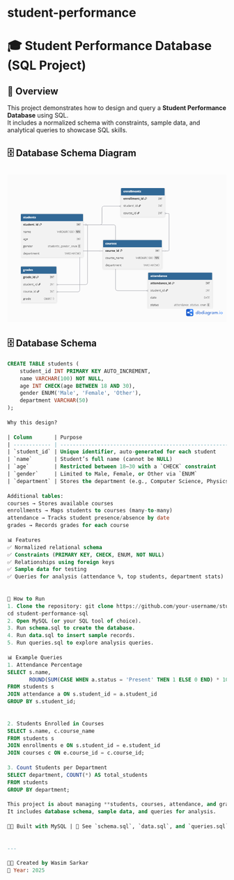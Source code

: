 # student-performance

# 🎓 Student Performance Database (SQL Project)

## 📌 Overview
This project demonstrates how to design and query a **Student Performance Database** using SQL.  
It includes a normalized schema with constraints, sample data, and analytical queries to showcase SQL skills.  

## 🗄 Database Schema Diagram
![ER Diagram](https://raw.githubusercontent.com/sarkarwasim1991/student-performance/main/Schema.png)
---

## 🗄 Database Schema

```sql
CREATE TABLE students (
    student_id INT PRIMARY KEY AUTO_INCREMENT,
    name VARCHAR(100) NOT NULL,
    age INT CHECK(age BETWEEN 18 AND 30),
    gender ENUM('Male', 'Female', 'Other'),
    department VARCHAR(50)
);

Why this design?

| Column       | Purpose                                                 |
| ------------ | ------------------------------------------------------- |
| `student_id` | Unique identifier, auto-generated for each student      |
| `name`       | Student’s full name (cannot be NULL)                    |
| `age`        | Restricted between 18–30 with a `CHECK` constraint      |
| `gender`     | Limited to Male, Female, or Other via `ENUM`            |
| `department` | Stores the department (e.g., Computer Science, Physics) |

Additional tables:
courses → Stores available courses
enrollments → Maps students to courses (many-to-many)
attendance → Tracks student presence/absence by date
grades → Records grades for each course

📊 Features
✅ Normalized relational schema
✅ Constraints (PRIMARY KEY, CHECK, ENUM, NOT NULL)
✅ Relationships using foreign keys
✅ Sample data for testing
✅ Queries for analysis (attendance %, top students, department stats)


🚀 How to Run
1. Clone the repository: git clone https://github.com/your-username/student-performance-sql.git
cd student-performance-sql
2. Open MySQL (or your SQL tool of choice).
3. Run schema.sql to create the database.
4. Run data.sql to insert sample records.
5. Run queries.sql to explore analysis queries.

📊 Example Queries
1. Attendance Percentage
SELECT s.name,
       ROUND(SUM(CASE WHEN a.status = 'Present' THEN 1 ELSE 0 END) * 100.0 / COUNT(*), 2) AS attendance_percentage
FROM students s
JOIN attendance a ON s.student_id = a.student_id
GROUP BY s.student_id;


2. Students Enrolled in Courses
SELECT s.name, c.course_name
FROM students s
JOIN enrollments e ON s.student_id = e.student_id
JOIN courses c ON e.course_id = c.course_id;

3. Count Students per Department
SELECT department, COUNT(*) AS total_students
FROM students
GROUP BY department;

This project is about managing **students, courses, attendance, and grades** using SQL.  
It includes database schema, sample data, and queries for analysis.  

👨‍💻 Built with MySQL | 📂 See `schema.sql`, `data.sql`, and `queries.sql` for details.


---

👨‍💻 Created by Wasim Sarkar
📅 Year: 2025

